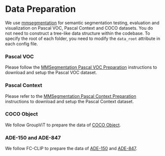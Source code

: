 # Data Preparation

We use [mmsegmentation](https://github.com/open-mmlab/mmsegmentation) for semantic segmentation testing, evaluation and visualization on Pascal VOC, Pascal Context and COCO datasets. You do not need to construct a tree-like data structure within the codebase. To specify the root of each folder, you need to modify the `data_root` attribute in each config file.

### Pascal VOC

Please follow the [MMSegmentation Pascal VOC Preparation](https://github.com/open-mmlab/mmsegmentation/blob/master/docs/en/dataset_prepare.md#pascal-voc) instructions to download and setup the Pascal VOC dataset.

### Pascal Context

Please refer to the [MMSegmentation Pascal Context Preparation](https://github.com/open-mmlab/mmsegmentation/blob/master/docs/en/dataset_prepare.md#pascal-context) instructions to download and setup the Pascal Context dataset.

### COCO Object

We follow GroupViT to prepare the data of [COCO Object](https://github.com/NVlabs/GroupViT?tab=readme-ov-file#coco).

### ADE-150 and ADE-847

We follow FC-CLIP to prepare the data of [ADE-150](https://github.com/bytedance/fc-clip/blob/main/datasets/README.md#expected-dataset-structure-for-ade20k-a150) and [ADE-847](https://github.com/bytedance/fc-clip/blob/main/datasets/README.md#expected-dataset-structure-for-ade20k-full-a-847).
